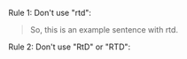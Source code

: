 
Rule 1: Don't use "rtd":

> So, this is an example sentence with rtd.

Rule 2: Don't use "RtD" or "RTD":
